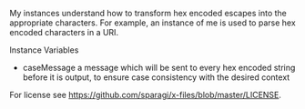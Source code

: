 My instances understand how to transform hex encoded escapes into the appropriate characters.  For example, an instance of me is used to parse hex encoded characters in a URI.

Instance Variables

-	caseMessage		a message which will be sent to every hex encoded string before it is output, to ensure case consistency with the desired context 

For license see https://github.com/sparagi/x-files/blob/master/LICENSE.

